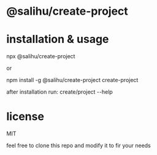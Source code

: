 # @salihu/create-project

# installation & usage

npx @salihu/create-project

or

npm install -g @salihu/create-project
create-project

after installation run:
create/project --help

# license

MIT

feel free to clone this repo and modify it to fir your needs
